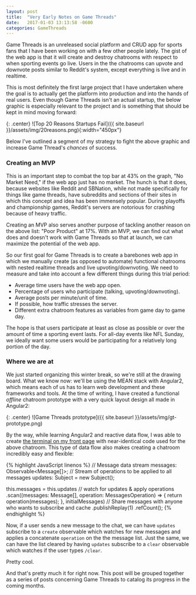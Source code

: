 ```yaml
---
layout: post
title:  "Very Early Notes on Game Threads"
date:   2017-01-03 13:13:58 -0600
categories: GameThreads
---
```


Game Threads is an unreleased social platform and CRUD app for sports fans that I have been working on with a few other people lately. The gist of the
web app is that it will create and destroy chatrooms with respect to when sporting events go live. Users in the the chatrooms can upvote
and downvote posts similar to Reddit's system, except everything is live and in realtime.

This is most definitely the first large project that I have undertaken where the goal is to actually get the platform into production and
into the hands of real users. Even though Game Threads isn't an actual startup, the below graphic is especially relevant to the project and
is something that should be kept in mind moving forward:

{: .center}
![Top 20 Reasons Startups Fail]({{ site.baseurl }}/assets/img/20reasons.png){:width="450px"}



Below I've outlined a segment of my strategy to fight the above graphic and increase Game Thread's *chances* of success.

### Creating an MVP 

This is an important step to combat the top bar at 43% on the graph, "No Market Need," if the web app just has no market. The hunch
is that it does, because websites like Reddit and SBNation, while not made specifically for things like game threads, have subreddits
and sections of their sites in which this concept and idea has been immensely popular. During playoffs and championship games, Reddit's
servers are notorious for crashing because of heavy traffic.

Creating an MVP also serves another purpose of tackling another reason on the above list: "Poor Product" at 17%. With an MVP, we can find out
what does and doesn't work with Game Threads so that at launch, we can maximize the potential of the web app.

So our first goal for Game Threads is to create a barebones web app in which we manually create (as opposed to automate) functional
chatrooms with nested realtime threads and live upvoting/downvoting. We need to measure and take into account a few different things
during this trial period:

* Average time users have the web app open.
* Percentage of users who participate (talking, upvoting/downvoting).
* Average posts per minute/unit of time.
* If possible, how traffic stresses the server.
* Different extra chatroom features as variables from game day to game day.

The hope is that users participate at least as close as possible or over the amount of time a sporting event lasts. For all-day
events like NFL Sunday, we ideally want some users would be participating for a relatively long portion of the day.


### Where we are at

We just started organizing this winter break, so we're still at the drawing board. What we know now: we'll be using the MEAN stack
with Angular2, which means each of us has to learn web development and these frameworks and tools. At the time of writing, I have
created a functional *offline* chatroom prototype with a very quick layout design all made in Angular2:

{: .center}
![Game Threads prototype]({{ site.baseurl }}/assets/img/gt-prototype.png)

By the way, while learning Angular2 and reactive data flow, I was able to create [the terminal on my front page](http://www.jaftem.com)
with near-identical code used for the above chatroom. This type of data flow also makes creating a chatroom incredibly easy and flexible:

{% highlight JavaScript linenos %}
// Message data stream
messages: Observable<Message[]>;
// Stream of operations to be applied to all messages
updates: Subject<any> = new Subject<any>(); 


this.messages = this.updates
  // watch for updates & apply operations
  .scan((messages: Message[],
          operation: MessagesOperation) => {
            return operation(messages);
          },
        initialMessages)
  // Share messages with anyone who wants to subscribe and cache
  .publishReplay(1)
  .refCount();
{% endhighlight %}

Now, if a user sends a new message to the chat, we can have `updates` subscribe to a `create` observable which watches for new messages and
applies a concatenate `operation` on the the message list. Just the same, we can have the list cleared by having `updates` subscribe to
a `clear` observable which watches if the user types `/clear`.

Pretty cool. 

And that's pretty much it for right now. This post will be grouped together as a series of posts concerning Game Threads to catalog
its progress in the coming months.
